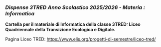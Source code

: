 ### *Dispense 3TRED Anno Scolastico 2025/2026 - Materia : Informatica*

**Cartella per il materiale di Informatica della classe 3TRED: Liceo Quadriennale della Transizione Ecologica e Digitale.**

Pagina Liceo TRED: https://www.elis.org/progetti-di-semestre/liceo-tred/